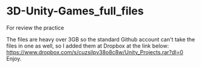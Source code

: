 # 3D-Unity-Games_full_files
For review the practice

The files are heavy over 3GB so the standard Github account can't take the files in one as well, so I added them at Dropbox at the link below:
https://www.dropbox.com/s/cuzsilpv38o8c8w/Unity_Projects.rar?dl=0
Enjoy.
